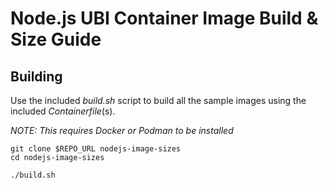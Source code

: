 # Node.js UBI Container Image Build & Size Guide

## Building 

Use the included *build.sh* script to build all the sample images using the included *Containerfile*(s).

*NOTE: This requires Docker or Podman to be installed*

```
git clone $REPO_URL nodejs-image-sizes
cd nodejs-image-sizes

./build.sh
```